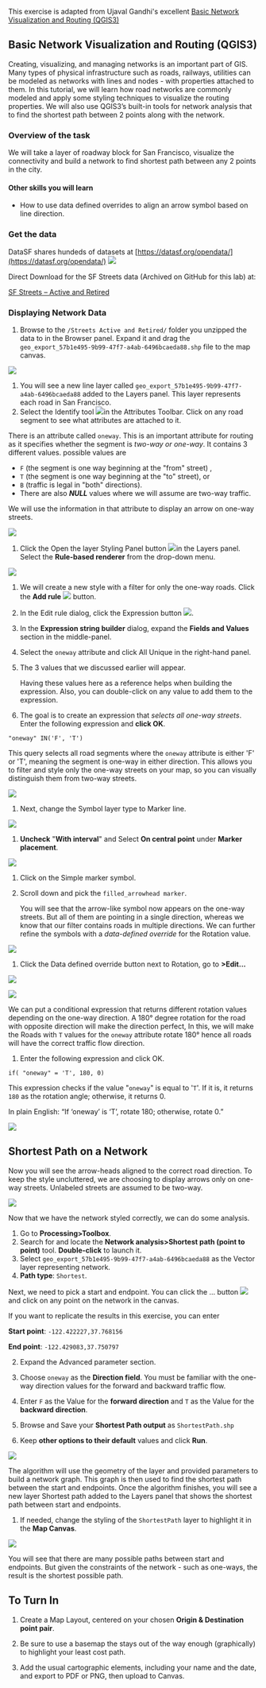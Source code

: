 This exercise is adapted from Ujaval Gandhi's excellent [Basic Network Visualization and Routing (QGIS3)](https://www.qgistutorials.com/en/docs/3/basic_network_analysis.html)

## Basic Network Visualization and Routing (QGIS3)

Creating, visualizing, and managing networks is an important part of GIS. Many types of physical infrastructure such as roads, railways, utilities can be modeled as networks with lines and nodes - with properties attached to them. In this tutorial, we will learn how road networks are commonly modeled and apply some styling techniques to visualize the routing properties. We will also use QGIS3’s built-in tools for network analysis that to find the shortest path between 2 points along with the network.

### **Overview of the task**

We will take a layer of roadway block for San Francisco, visualize the connectivity and build a network to find shortest path between any 2 points in the city.

#### **Other skills you will learn**

* How to use data defined overrides to align an arrow symbol based on line direction.

### Get the data

DataSF shares hundeds of datasets at [https://datasf.org/opendata/](https://datasf.org/opendata/)
![](images/Network_Analysis-8f0f8501.png)

Direct Download for the SF Streets data (Archived on GitHub for this lab) at:

[SF Streets – Active and Retired](https://github.com/mapninja/Earthsys144/raw/master/data/Streets%20Active%20and%20Retired.zip)

### Displaying Network Data

1. Browse to the `/Streets Active and Retired/` folder you unzipped the data to in the Browser panel. Expand it and drag the `geo_export_57b1e495-9b99-47f7-a4ab-6496bcaeda88.shp` file to the map canvas.

![](images/20250427_131900_image.png)

1. You will see a new line layer called `geo_export_57b1e495-9b99-47f7-a4ab-6496bcaeda88` added to the Layers panel. This layer represents each road in San Francisco.
2. Select the Identify tool ![](images/20250427_132005_image.png)in the Attributes Toolbar. Click on any road segment to see what attributes are attached to it.

There is an attribute called `oneway`. This is an important attribute for routing as it specifies whether the segment is _two-way or one-way_. It contains 3 different values. possible values are

* `F` (the segment is one way beginning at the "from" street) ,
* `T` (the segment is one way beginning at the "to" street), or
* `B` (traffic is legal in "both" directions).
* There are also **_NULL_** values where we will assume are two-way traffic.

We will use the information in that attribute to display an arrow on one-way streets.

![](images/20250427_132127_image.png)

1. Click the Open the layer Styling Panel button ![](images/Network_Analysis-fe00bea5.png)in the Layers panel. Select the **Rule-based renderer** from the drop-down menu.

![](images/Network_Analysis-fab99b21.png)

1. We will create a new style with a filter for only the one-way roads. Click the **Add rule** ![](images/Network_Analysis-87fdc3a0.png) button.
2. In the Edit rule dialog, click the Expression button ![](images/Network_Analysis-b2ce377e.png).
3. In the **Expression string builder** dialog, expand the **Fields and Values** section in the middle-panel.
4. Select the `oneway` attribute and click All Unique in the right-hand panel.
5. The 3 values that we discussed earlier will appear.

   Having these values here as a reference helps when building the expression. Also, you can double-click on any value to add them to the expression.
6. The goal is to create an expression that _selects all one-way streets_. Enter the following expression and **click OK**.

`"oneway" IN('F', 'T')`

This query selects all road segments where the `oneway` attribute is either 'F' or 'T', meaning the segment is one-way in either direction. This allows you to filter and style only the one-way streets on your map, so you can visually distinguish them from two-way streets.

![](images/20250427_132701_image.png)

1. Next, change the Symbol layer type to Marker line.

![](images/Network_Analysis-028783ac.png)

1. **Uncheck** "**With interval**" and Select **On central point** under **Marker placement**.

![](images/Network_Analysis-778a0553.png)

1. Click on the Simple marker symbol.
2. Scroll down and pick the `filled_arrowhead marker`.

   You will see that the arrow-like symbol now appears on the one-way streets. But all of them are pointing in a single direction, whereas we know that our filter contains roads in multiple directions. We can further refine the symbols with a _data-defined override_ for the Rotation value.

![](images/Network_Analysis-bdbf05cb.png)

1. Click the Data defined override button next to Rotation, go to **>Edit...**

![](images/Network_Analysis-42cbb64c.png)

![](images/Network_Analysis-15bab421.png)

We can put a conditional expression that returns different rotation values depending on the one-way direction. A 180° degree rotation for the road with opposite direction will make the direction perfect, In this, we will make the Roads with `T` values for the `oneway` attribute rotate 180° hence all roads will have the correct traffic flow direction.

1. Enter the following expression and click OK.

`if( "oneway" = 'T', 180, 0)`

This expression checks if the value "`oneway`" is equal to '`T`'. If it is, it returns `180` as the rotation angle; otherwise, it returns 0.

In plain English:
“If ‘oneway’ is ‘T’, rotate 180; otherwise, rotate 0.”

![](images/20250427_133048_image.png)

## Shortest Path on a Network

Now you will see the arrow-heads aligned to the correct road direction. To keep the style uncluttered, we are choosing to display arrows only on one-way streets. Unlabeled streets are assumed to be two-way.

![](images/Network_Analysis-1ed98943.png)

Now that we have the network styled correctly, we can do some analysis.

1. Go to **Processing>Toolbox**.
2. Search for and locate the **Network analysis>Shortest path (point to point)** tool. **Double-click** to launch it.
3. Select `geo_export_57b1e495-9b99-47f7-a4ab-6496bcaeda88` as the Vector layer representing network.
4. **Path type**: `Shortest`.

Next, we need to pick a start and endpoint. You can click the … button ![](images/Network_Analysis-5730a422.png) and click on any point on the network in the canvas.

If you want to replicate the results in this exercise, you can enter

**Start point**: `-122.422227,37.768156`

**End point**: `-122.429083,37.750797`

2. Expand the Advanced parameter section.

3. Choose `oneway` as the **Direction field**. You must be familiar with the one-way direction values for the forward and backward traffic flow.
4. Enter `F` as the Value for the **forward direction** and `T` as the Value for the **backward direction**.
5. Browse and Save your **Shortest Path output** as `ShortestPath.shp`
6. Keep **other options to their default** values and click **Run**.

![](images/20250427_134309_image.png)

The algorithm will use the geometry of the layer and provided parameters to build a network graph. This graph is then used to find the shortest path between the start and endpoints. Once the algorithm finishes, you will see a new layer Shortest path added to the Layers panel that shows the shortest path between start and endpoints.

1. If needed, change the styling of the `ShortestPath` layer to highlight it in the **Map Canvas**.

![](images/20250427_134355_image.png)

You will see that there are many possible paths between start and endpoints. But given the constraints of the network - such as one-ways, the result is the shortest possible path.

## To Turn In

1. Create a Map Layout, centered on your chosen **Origin & Destination point pair**.

2. Be sure to use a basemap the stays out of the way enough (graphically) to highlight your least cost path.

3. Add the usual cartographic elements, including your name and the date, and export to PDF or PNG, then upload to Canvas.
